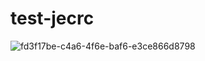 # test-jecrc
![fd3f17be-c4a6-4f6e-baf6-e3ce866d8798](https://user-images.githubusercontent.com/84991526/123421068-00ec3900-d5da-11eb-9e33-0107407c77e9.jpg)
